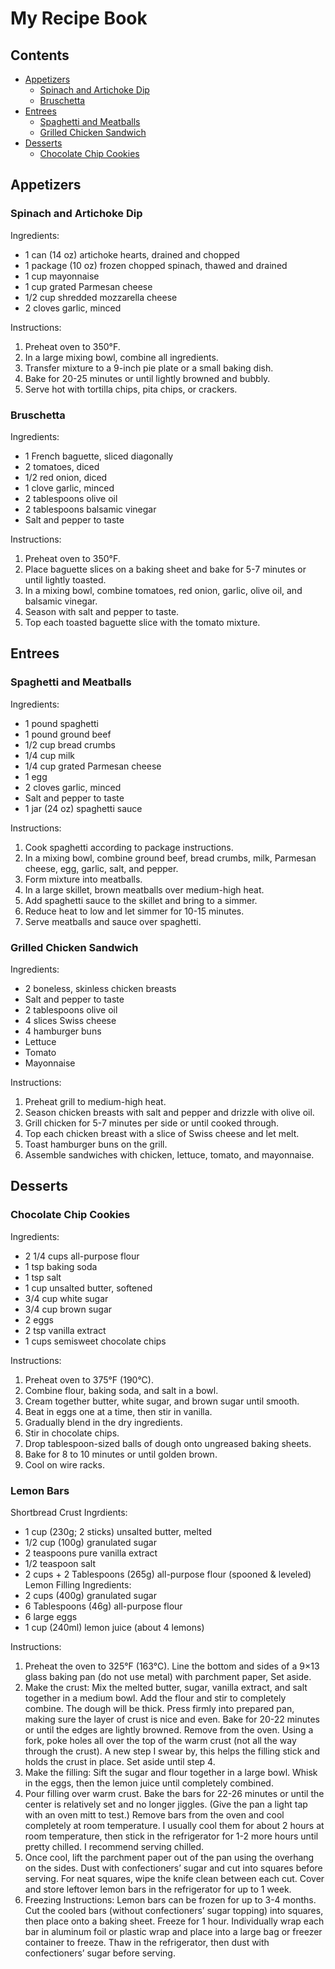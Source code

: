 # My Recipe Book

## Contents
- [Appetizers](#appetizers)
    - [Spinach and Artichoke Dip](#spinach-and-artichoke-dip)
    - [Bruschetta](#bruschetta)
- [Entrees](#entrees)
    - [Spaghetti and Meatballs](#spaghetti-and-meatballs)
    - [Grilled Chicken Sandwich](#grilled-chicken-sandwich)
- [Desserts](#desserts)
    - [Chocolate Chip Cookies](#chocolate-chip-cookies)

## Appetizers
### Spinach and Artichoke Dip

Ingredients:
- 1 can (14 oz) artichoke hearts, drained and chopped
- 1 package (10 oz) frozen chopped spinach, thawed and drained
- 1 cup mayonnaise
- 1 cup grated Parmesan cheese
- 1/2 cup shredded mozzarella cheese
- 2 cloves garlic, minced

Instructions:
1. Preheat oven to 350°F.
2. In a large mixing bowl, combine all ingredients.
3. Transfer mixture to a 9-inch pie plate or a small baking dish.
4. Bake for 20-25 minutes or until lightly browned and bubbly.
5. Serve hot with tortilla chips, pita chips, or crackers.

### Bruschetta

Ingredients:
- 1 French baguette, sliced diagonally
- 2 tomatoes, diced
- 1/2 red onion, diced
- 1 clove garlic, minced
- 2 tablespoons olive oil
- 2 tablespoons balsamic vinegar
- Salt and pepper to taste

Instructions:
1. Preheat oven to 350°F.
2. Place baguette slices on a baking sheet and bake for 5-7 minutes or until lightly toasted.
3. In a mixing bowl, combine tomatoes, red onion, garlic, olive oil, and balsamic vinegar.
4. Season with salt and pepper to taste.
5. Top each toasted baguette slice with the tomato mixture.

## Entrees
### Spaghetti and Meatballs

Ingredients:
- 1 pound spaghetti
- 1 pound ground beef
- 1/2 cup bread crumbs
- 1/4 cup milk
- 1/4 cup grated Parmesan cheese
- 1 egg
- 2 cloves garlic, minced
- Salt and pepper to taste
- 1 jar (24 oz) spaghetti sauce

Instructions:
1. Cook spaghetti according to package instructions.
2. In a mixing bowl, combine ground beef, bread crumbs, milk, Parmesan cheese, egg, garlic, salt, and pepper.
3. Form mixture into meatballs.
4. In a large skillet, brown meatballs over medium-high heat.
5. Add spaghetti sauce to the skillet and bring to a simmer.
6. Reduce heat to low and let simmer for 10-15 minutes.
7. Serve meatballs and sauce over spaghetti.

### Grilled Chicken Sandwich

Ingredients:
- 2 boneless, skinless chicken breasts
- Salt and pepper to taste
- 2 tablespoons olive oil
- 4 slices Swiss cheese
- 4 hamburger buns
- Lettuce
- Tomato
- Mayonnaise

Instructions:
1. Preheat grill to medium-high heat.
2. Season chicken breasts with salt and pepper and drizzle with olive oil.
3. Grill chicken for 5-7 minutes per side or until cooked through.
4. Top each chicken breast with a slice of Swiss cheese and let melt.
5. Toast hamburger buns on the grill.
6. Assemble sandwiches with chicken, lettuce, tomato, and mayonnaise.

## Desserts
### Chocolate Chip Cookies

Ingredients:
- 2 1/4 cups all-purpose flour
- 1 tsp baking soda
- 1 tsp salt
- 1 cup unsalted butter, softened
- 3/4 cup white sugar
- 3/4 cup brown sugar
- 2 eggs
- 2 tsp vanilla extract
- 1 cups semisweet chocolate chips

Instructions:
1. Preheat oven to 375°F (190°C).
2. Combine flour, baking soda, and salt in a bowl.
3. Cream together butter, white sugar, and brown sugar until smooth.
4. Beat in eggs one at a time, then stir in vanilla.
5. Gradually blend in the dry ingredients.
6. Stir in chocolate chips.
7. Drop tablespoon-sized balls of dough onto ungreased baking sheets.
8. Bake for 8 to 10 minutes or until golden brown.
9. Cool on wire racks.

### Lemon Bars

Shortbread Crust Ingrdients:
- 1 cup (230g; 2 sticks) unsalted butter, melted
- 1/2 cup (100g) granulated sugar
- 2 teaspoons pure vanilla extract
- 1/2 teaspoon salt
- 2 cups + 2 Tablespoons (265g) all-purpose flour (spooned & leveled)
Lemon Filling Ingredients:
- 2 cups (400g) granulated sugar
- 6 Tablespoons (46g) all-purpose flour
- 6 large eggs
- 1 cup (240ml) lemon juice (about 4 lemons)

Instructions:
1. Preheat the oven to 325°F (163°C). Line the bottom and sides of a 9×13 glass baking pan (do not use metal) with parchment paper, Set aside.
2. Make the crust: Mix the melted butter, sugar, vanilla extract, and salt together in a medium bowl. Add the flour and stir to completely combine. The dough will be thick. Press firmly into prepared pan, making sure the layer of crust is nice and even. Bake for 20-22 minutes or until the edges are lightly browned. Remove from the oven. Using a fork, poke holes all over the top of the warm crust (not all the way through the crust). A new step I swear by, this helps the filling stick and holds the crust in place. Set aside until step 4.
3. Make the filling: Sift the sugar and flour together in a large bowl. Whisk in the eggs, then the lemon juice until completely combined.
4. Pour filling over warm crust. Bake the bars for 22-26 minutes or until the center is relatively set and no longer jiggles. (Give the pan a light tap with an oven mitt to test.) Remove bars from the oven and cool completely at room temperature. I usually cool them for about 2 hours at room temperature, then stick in the refrigerator for 1-2 more hours until pretty chilled. I recommend serving chilled.
5. Once cool, lift the parchment paper out of the pan using the overhang on the sides. Dust with confectioners’ sugar and cut into squares before serving. For neat squares, wipe the knife clean between each cut. Cover and store leftover lemon bars in the refrigerator for up to 1 week.
6. Freezing Instructions: Lemon bars can be frozen for up to 3-4 months. Cut the cooled bars (without confectioners’ sugar topping) into squares, then place onto a baking sheet. Freeze for 1 hour. Individually wrap each bar in aluminum foil or plastic wrap and place into a large bag or freezer container to freeze. Thaw in the refrigerator, then dust with confectioners’ sugar before serving.